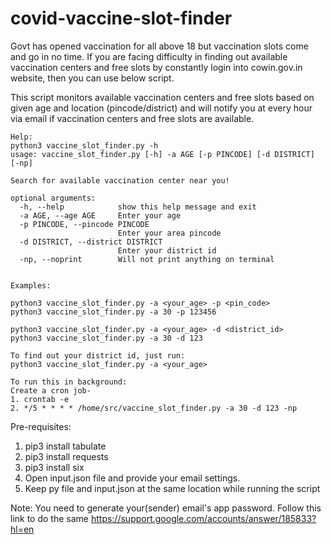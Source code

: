 # covid-vaccine-slot-finder

Govt has opened vaccination for all above 18 but vaccination slots come and go in no time.
If you are facing difficulty in finding out available vaccination centers and free slots by constantly login into cowin.gov.in website, then you can use below script.

This script monitors available vaccination centers and free slots based on given age and location (pincode/district) and will notify you at every hour via email if vaccination centers and free slots are available.


    Help:
    python3 vaccine_slot_finder.py -h
    usage: vaccine_slot_finder.py [-h] -a AGE [-p PINCODE] [-d DISTRICT] [-np]

    Search for available vaccination center near you!

    optional arguments:
      -h, --help            show this help message and exit
      -a AGE, --age AGE     Enter your age
      -p PINCODE, --pincode PINCODE
                            Enter your area pincode
      -d DISTRICT, --district DISTRICT
                            Enter your district id
      -np, --noprint        Will not print anything on terminal


    Examples:

    python3 vaccine_slot_finder.py -a <your_age> -p <pin_code>
    python3 vaccine_slot_finder.py -a 30 -p 123456
    
    python3 vaccine_slot_finder.py -a <your_age> -d <district_id>
    python3 vaccine_slot_finder.py -a 30 -d 123
    
    To find out your district id, just run:
    python3 vaccine_slot_finder.py -a <your_age>
    
    To run this in background:
    Create a cron job-
    1. crontab -e
    2. */5 * * * * /home/src/vaccine_slot_finder.py -a 30 -d 123 -np
    
    

Pre-requisites:
1. pip3 install tabulate
2. pip3 install requests
3. pip3 install six
4. Open input.json file and provide your email settings.
5. Keep py file and input.json at the same location while running the script

Note: You need to generate your(sender) email's app password. Follow this link to do the same https://support.google.com/accounts/answer/185833?hl=en
